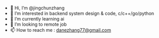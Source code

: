 - 👋 Hi, I’m @jingchunzhang
- 👀 I’m interested in backend system design & code, c/c++/go/python
- 🌱 I’m currently learning ai
- 💞️ I’m looking to remote job
- 📫 How to reach me : danezhang77@gmail.com

<!---
jingchunzhang/jingchunzhang is a ✨ special ✨ repository because its `README.md` (this file) appears on your GitHub profile.
You can click the Preview link to take a look at your changes.
--->
